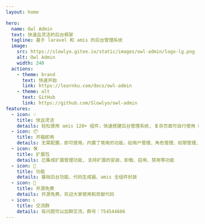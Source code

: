 ```yaml
---
layout: home

hero:
  name: Owl Admin
  text: 快速且灵活的后台框架
  tagline: 基于 laravel 和 amis 的后台管理系统
  image:
    src: https://slowlyo.gitee.io/static/images/owl-admin/logo-lg.png
    alt: Owl Admin
    width: 240
  actions:
    - theme: brand
      text: 快速开始
      link: https://learnku.com/docs/owl-admin
    - theme: alt
      text: GitHub
      link: https://github.com/Slowlyo/owl-admin
features:
  - icon: 💡
    title: 快且灵活
    details: 轻松使用 amis 120+ 组件，快速搭建后台管理系统, 复杂页面可自行使用 React 开发
  - icon: 📦
    title: 开箱即用
    details: 无需配置，即可使用，内置了常用的功能，如用户管理、角色管理、权限管理、菜单管理等
  - icon: 🛠️
    title: 扩展包
    details: 已集成扩展管理功能, 支持扩展的安装、卸载、启用、禁用等功能
  - icon: 📝
    title: 功能
    details: 基础后台功能、代码生成器、amis 全组件封装
  - icon: 🎉
    title: 开源免费
    details: 开源免费，欢迎大家使用和贡献代码
  - icon: 📞
    title: 交流群
    details: 有问题可以加群交流，群号：754544686
---
```

